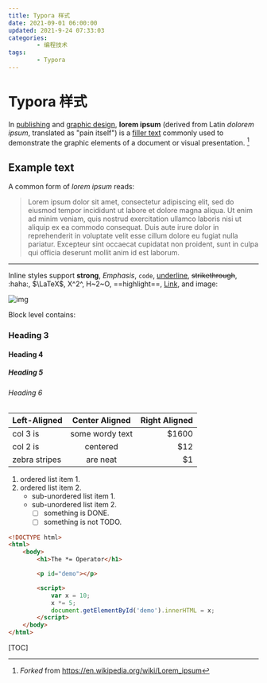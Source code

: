 ```yaml
---
title: Typora 样式
date: 2021-09-01 06:00:00
updated: 2021-9-24 07:33:03
categories:
        - 编程技术
tags:
        - Typora
---
```


# Typora 样式

In [publishing](https://www.wikiwand.com/en/Publishing) and [graphic design](https://www.wikiwand.com/en/Graphic_design), **lorem ipsum** (derived from Latin *dolorem ipsum*, translated as "pain itself") is a [filler text](https://www.wikiwand.com/en/Filler_text) commonly used to demonstrate the graphic elements of a document or visual presentation. [^1]

## Example text

A common form of *lorem ipsum* reads:

> Lorem ipsum dolor sit amet, consectetur adipiscing elit, sed do eiusmod tempor incididunt ut labore et dolore magna aliqua. Ut enim ad minim veniam, quis nostrud exercitation ullamco laboris nisi ut aliquip ex ea commodo consequat. Duis aute irure dolor in reprehenderit in voluptate velit esse cillum dolore eu fugiat nulla pariatur. Excepteur sint occaecat cupidatat non proident, sunt in culpa qui officia deserunt mollit anim id est laborum.

---

Inline styles support **strong**, _Emphasis_, `code`, <u>underline</u>, ~~strikethrough~~, :haha:, $\LaTeX$, X^2^, H~2~O, ==highlight==, [Link](typora.io), and image:

![img](https://i.imgur.com/RGLj3oV.jpg)

Block level contains:

### Heading 3

#### Heading 4

##### Heading 5

###### Heading 6

| Left-Aligned  | Center Aligned  | Right Aligned |
| :------------ | :-------------: | ------------: |
| col 3 is      | some wordy text |         $1600 |
| col 2 is      |    centered     |           $12 |
| zebra stripes |    are neat     |            $1 |

1. ordered list item 1.
2. ordered list item 2.
      - sub-unordered list item 1.
      - sub-unordered list item 2.
           - [ ] something is DONE.
           - [ ] something is not TODO.

```html
<!DOCTYPE html>
<html>
	<body>
		<h1>The *= Operator</h1>

		<p id="demo"></p>

		<script>
			var x = 10;
			x *= 5;
			document.getElementById('demo').innerHTML = x;
		</script>
	</body>
</html>
```

[TOC]

[^1]: _Forked_ from https://en.wikipedia.org/wiki/Lorem_ipsum

